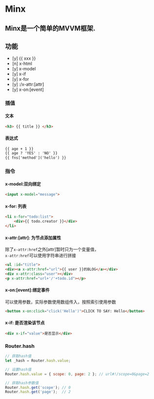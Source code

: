 # Minx

## Minx是一个简单的MVVM框架.

## 功能
 - [y] {{ xxx }}
 - [n] x-html
 - [y] x-model
 - [y] x-if
 - [y] x-for
 - [y] :/x-attr:[attr]
 - [y] x-on:[event]
 
 ### 插值
 #### 文本 
 ```html
 <h3> {{ title }} </h3>
```
#### 表达式
```html
{{ age + 1 }}
{{ age ? 'YES' : 'NO' }}
{{ fns['method']('hello') }}
```

### 指令
#### x-model:双向绑定
```html
<input x-model="message">
```

#### x-for: 列表
```html
<li x-for="todo:list">
    <div>{{ todo.creator }}</div>
</li>
```

#### x-attr:[attr]: 为节点添加属性
除了`x-attr:href`之外[attr]暂时只为一个变量值，<br>
`x-attr:href`可以使用字符串进行拼接
```html
<ul :id="title">
<div><a x-attr:href="url">{{ user }}的BLOG</a></div>
<div x-attr:class="user"></div>
<p x-attr:href="url+'/'+todo.id"></p>
```

#### x-on:[event]:绑定事件
可以使用参数，实际参数使用数组传入，按照索引使用参数
```html
<button x-on:click="click('Hello')">CLICK TO SAY: Hello</button>
``` 

#### x-if: 是否渲染该节点
```html
<div x-if="value">是否显示</div>
```

### Router.hash
```javascript
// 获取hash值
let _hash = Router.hash.value;

// 设置hash值
Router.hash.value = { scope: 0, page: 2 }; // url#!/scope=0&page=2

// 获取hash参数值
Router.hash.get('scope'); // 0
Router.hash.get('page');  // 2

```